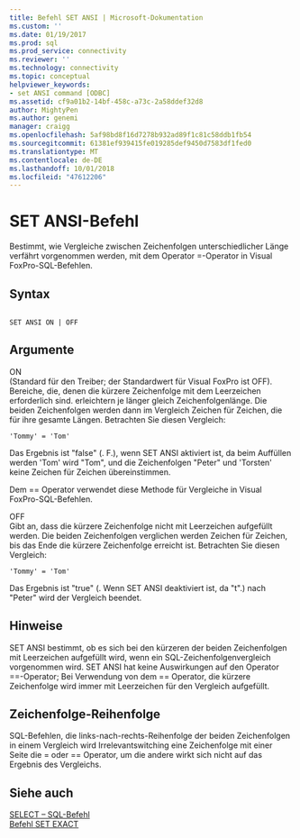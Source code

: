 ```yaml
---
title: Befehl SET ANSI | Microsoft-Dokumentation
ms.custom: ''
ms.date: 01/19/2017
ms.prod: sql
ms.prod_service: connectivity
ms.reviewer: ''
ms.technology: connectivity
ms.topic: conceptual
helpviewer_keywords:
- set ANSI command [ODBC]
ms.assetid: cf9a01b2-14bf-458c-a73c-2a58ddef32d8
author: MightyPen
ms.author: genemi
manager: craigg
ms.openlocfilehash: 5af98bd8f16d7278b932ad89f1c81c58ddb1fb54
ms.sourcegitcommit: 61381ef939415fe019285def9450d7583df1fed0
ms.translationtype: MT
ms.contentlocale: de-DE
ms.lasthandoff: 10/01/2018
ms.locfileid: "47612206"
---
```

# <a name="set-ansi-command"></a>SET ANSI-Befehl
Bestimmt, wie Vergleiche zwischen Zeichenfolgen unterschiedlicher Länge verfährt vorgenommen werden, mit dem Operator =-Operator in Visual FoxPro-SQL-Befehlen.  
  
## <a name="syntax"></a>Syntax  
  
```  
  
SET ANSI ON | OFF  
```  
  
## <a name="arguments"></a>Argumente  
 ON  
 (Standard für den Treiber; der Standardwert für Visual FoxPro ist OFF). Bereiche, die, denen die kürzere Zeichenfolge mit dem Leerzeichen erforderlich sind. erleichtern je länger gleich Zeichenfolgenlänge. Die beiden Zeichenfolgen werden dann im Vergleich Zeichen für Zeichen, die für ihre gesamte Längen. Betrachten Sie diesen Vergleich:  
  
```  
'Tommy' = 'Tom'  
```  
  
 Das Ergebnis ist "false" (. F.), wenn SET ANSI aktiviert ist, da beim Auffüllen werden 'Tom' wird "Tom", und die Zeichenfolgen "Peter" und 'Torsten' keine Zeichen für Zeichen übereinstimmen.  
  
 Dem == Operator verwendet diese Methode für Vergleiche in Visual FoxPro-SQL-Befehlen.  
  
 OFF  
 Gibt an, dass die kürzere Zeichenfolge nicht mit Leerzeichen aufgefüllt werden. Die beiden Zeichenfolgen verglichen werden Zeichen für Zeichen, bis das Ende die kürzere Zeichenfolge erreicht ist. Betrachten Sie diesen Vergleich:  
  
```  
'Tommy' = 'Tom'  
```  
  
 Das Ergebnis ist "true" (. Wenn SET ANSI deaktiviert ist, da "t".) nach "Peter" wird der Vergleich beendet.  
  
## <a name="remarks"></a>Hinweise  
 SET ANSI bestimmt, ob es sich bei den kürzeren der beiden Zeichenfolgen mit Leerzeichen aufgefüllt wird, wenn ein SQL-Zeichenfolgenvergleich vorgenommen wird. SET ANSI hat keine Auswirkungen auf den Operator ==-Operator; Bei Verwendung von dem == Operator, die kürzere Zeichenfolge wird immer mit Leerzeichen für den Vergleich aufgefüllt.  
  
## <a name="string-order"></a>Zeichenfolge-Reihenfolge  
 SQL-Befehlen, die links-nach-rechts-Reihenfolge der beiden Zeichenfolgen in einem Vergleich wird Irrelevantswitching eine Zeichenfolge mit einer Seite die = oder == Operator, um die andere wirkt sich nicht auf das Ergebnis des Vergleichs.  
  
## <a name="see-also"></a>Siehe auch  
 [SELECT – SQL-Befehl](../../odbc/microsoft/select-sql-command.md)   
 [Befehl SET EXACT](../../odbc/microsoft/set-exact-command.md)
